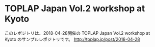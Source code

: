 # TOPLAP Japan Vol.2 workshop at Kyoto

このレポジトリは、2018-04-28開催の TOPLAP Japan Vol.2 workshop at Kyoto のサンプルレポジトリです。
http://toplap.jp/post/2018-04-28
